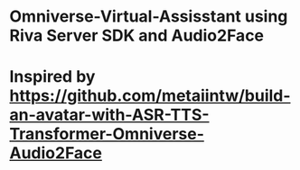 # Omniverse-Virtual-Assisstant using Riva Server SDK and Audio2Face
# Inspired by https://github.com/metaiintw/build-an-avatar-with-ASR-TTS-Transformer-Omniverse-Audio2Face
